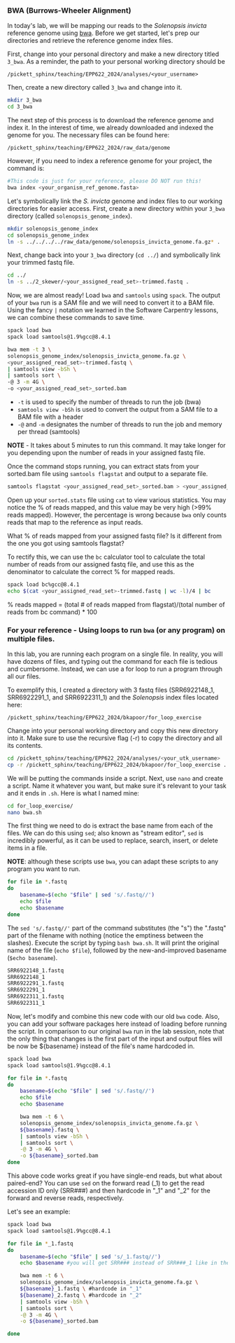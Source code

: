### BWA (Burrows-Wheeler Alignment)
In today's lab, we will be mapping our reads to the _Solenopsis invicta_ reference genome using [bwa](http://bio-bwa.sourceforge.net/). Before we get started, let's prep our directories and retrieve the reference genome index files.

First, change into your personal directory and make a new directory titled `3_bwa`. As a reminder, the path to your personal working directory should be 
```
/pickett_sphinx/teaching/EPP622_2024/analyses/<your_username>
```

Then, create a new directory called `3_bwa` and change into it.

```bash
mkdir 3_bwa
cd 3_bwa
```

The next step of this process is to download the reference genome and index it. In the interest of time, we already downloaded and indexed the genome for you. The necessary files can be found here: 
```
/pickett_sphinx/teaching/EPP622_2024/raw_data/genome
```

However, if you need to index a reference genome for your project, the command is:

```bash
#This code is just for your reference, please DO NOT run this!
bwa index <your_organism_ref_genome.fasta>
```

Let's symbolically link the _S. invicta_ genome and index files to our working directories for easier access. First, create a new directory within your `3_bwa` directory (called `solenopsis_genome_index`).

```bash
mkdir solenopsis_genome_index
cd solenopsis_genome_index
ln -s ../../../../raw_data/genome/solenopsis_invicta_genome.fa.gz* .
```
Next, change back into your `3_bwa` directory (`cd ../`) and symbolically link your trimmed fastq file.

```bash
cd ../
ln -s ../2_skewer/<your_assigned_read_set>-trimmed.fastq .
```

Now, we are almost ready! Load `bwa` and `samtools` using `spack`. The output of your `bwa` run is a SAM file and we will need to convert it to a BAM file. Using the fancy `|` notation we learned in the Software Carpentry lessons, we can combine these commands to save time.

```bash
spack load bwa
spack load samtools@1.9%gcc@8.4.1

bwa mem -t 3 \
solenopsis_genome_index/solenopsis_invicta_genome.fa.gz \
<your_assigned_read_set>-trimmed.fastq \
| samtools view -bSh \
| samtools sort \
-@ 3 -m 4G \
-o <your_assigned_read_set>_sorted.bam 
```
* `-t` is used to specify the number of threads to run the job (bwa) 
* `samtools view -bSh` is used to convert the output from a SAM file to a BAM file with a header 
* `-@` and `-m` designates the number of threads to run the job and memory per thread (samtools)

**NOTE** - It takes about 5 minutes to run this command. It may take longer for you depending upon the number of reads in your assigned fastq file.

Once the command stops running, you can extract stats from your sorted.bam file using `samtools flagstat` and output to a separate file.

```bash
samtools flagstat <your_assigned_read_set>_sorted.bam > <your_assigned_read_set>_sorted.stats
```

Open up your `sorted.stats` file using `cat` to view various statistics. You may notice the % of reads mapped, and this value may be very high (>99% reads mapped). However, the percentage is wrong because `bwa` only counts reads that map to the reference as input reads.

What % of reads mapped from your assigned fastq file? Is it different from the one you got using samtools flagstat? 

To rectify this, we can use the `bc` calculator tool to calculate the total number of reads from our assigned fastq file, and use this as the denominator to calculate the correct % for mapped reads.

```bash
spack load bc%gcc@8.4.1
echo $(cat <your_assigned_read_set>-trimmed.fastq | wc -l)/4 | bc
```
% reads mapped = (total # of reads mapped from flagstat)/(total number of reads from bc command) * 100

### For your reference - Using loops to run `bwa` (or any program) on multiple files.

In this lab, you are running each program on a single file. In reality, you will have dozens of files, and typing out the command for each file is tedious and cumbersome. Instead, we can use a for loop to run a program through all our files.

To exemplify this, I created a directory with 3 fastq files (SRR6922148_1, SRR6922291_1, and SRR6922311_1) and the _Solenopsis_ index files located here: 
```
/pickett_sphinx/teaching/EPP622_2024/bkapoor/for_loop_exercise
```
Change into your personal working directory and copy this new directory into it. Make sure to use the recursive flag (-r) to copy the directory and all its contents.

```bash
cd /pickett_sphinx/teaching/EPP622_2024/analyses/<your_utk_username>
cp -r /pickett_sphinx/teaching/EPP622_2024/bkapoor/for_loop_exercise .
```

We will be putting the commands inside a script. Next, use `nano` and create a script. Name it whatever you want, but make sure it's relevant to your task and it ends in `.sh`. Here is what I named mine:

```bash
cd for_loop_exercise/
nano bwa.sh
```

The first thing we need to do is extract the base name from each of the files. We can do this using `sed`; also known as "stream editor", `sed` is incredibly powerful, as it can be used to replace, search, insert, or delete items in a file.  

**NOTE**: although these scripts use `bwa`, you can adapt these scripts to any program you want to run.

```bash
for file in *.fastq
do
    basename=$(echo "$file" | sed 's/.fastq//')
    echo $file
    echo $basename
done
```

The `sed 's/.fastq//'` part of the command substitutes (the "s") the ".fastq" part of the filename with nothing (notice the emptiness between the slashes). Execute the script by typing `bash bwa.sh`. It will print the original name of the file (`echo $file`), followed by the new-and-improved basename (`$echo basename`).

```bash
SRR6922148_1.fastq
SRR6922148_1
SRR6922291_1.fastq
SRR6922291_1
SRR6922311_1.fastq
SRR6922311_1
```

Now, let's modify and combine this new code with our old `bwa` code. Also, you can add your software packages here instead of loading before running the script. In comparison to our original `bwa` run in the lab session, note that the only thing that changes is the first part of the input and output files will be now be ${basename} instead of the file's name hardcoded in. 

```bash
spack load bwa
spack load samtools@1.9%gcc@8.4.1

for file in *.fastq
do
    basename=$(echo "$file" | sed 's/.fastq//')
    echo $file
    echo $basename

    bwa mem -t 6 \
    solenopsis_genome_index/solenopsis_invicta_genome.fa.gz \
    ${basename}.fastq \
    | samtools view -bSh \
    | samtools sort \
    -@ 3 -m 4G \
    -o ${basename}_sorted.bam
done
```

This above code works great if you have single-end reads, but what about paired-end? You can use `sed` on the forward read (_1) to get the read accession ID only (SRR###) and then hardcode in "_1" and "_2" for the forward and reverse reads, respectively. 

Let's see an example:

```bash
spack load bwa
spack load samtools@1.9%gcc@8.4.1

for file in *_1.fastq
do
    basename=$(echo "$file" | sed 's/_1.fastq//') 
    echo $basename #you will get SRR### instead of SRR###_1 like in the previous example

    bwa mem -t 6 \
    solenopsis_genome_index/solenopsis_invicta_genome.fa.gz \
    ${basename}_1.fastq \ #hardcode in "_1" 
    ${basename}_2.fastq \ #hardcode in "_2" 
    | samtools view -bSh \
    | samtools sort \
    -@ 3 -m 4G \
    -o ${basename}_sorted.bam

done
```